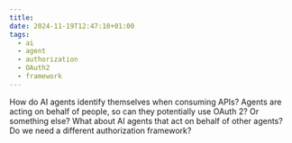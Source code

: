 ```yaml
---
title: 
date: 2024-11-19T12:47:18+01:00
tags:
  - ai
  - agent
  - authorization
  - OAuth2
  - framework
---
```

How do AI agents identify themselves when consuming APIs? Agents are acting on behalf of people, so can they potentially use OAuth 2? Or something else? What about AI agents that act on behalf of other agents? Do we need a different authorization framework?